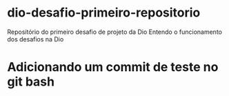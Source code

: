 # dio-desafio-primeiro-repositorio
Repositório do primeiro desafio de projeto da Dio
Entendo o funcionamento dos desafios na Dio

# Adicionando um commit de teste no git bash

